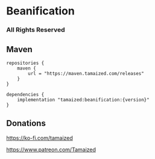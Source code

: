 # Beanification

### All Rights Reserved

## Maven
```
repositories {
    maven {
        url = "https://maven.tamaized.com/releases"
    }
}

dependencies {
    implementation "tamaized:beanification:{version}"
}
```

## Donations
https://ko-fi.com/tamaized

https://www.patreon.com/Tamaized
